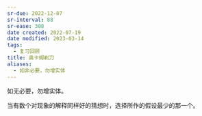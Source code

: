 ```yaml
---
sr-due: 2022-12-07
sr-interval: 88
sr-ease: 308
date created: 2022-07-19
date modified: 2023-03-14
tags:
  - 复习回顾
title: 奥卡姆剃刀
aliases:
  - 如非必要，勿增实体
---
```


如无必要，勿增实体。

当有数个对现象的解释同样好的猜想时，选择所作的假设最少的那一个。
